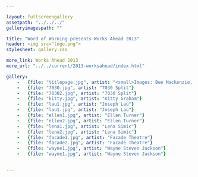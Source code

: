 ```yaml
---

layout: fullscreengallery
assetpath: "../../../"
galleryimagespath: ""

title: "Word of Warning presents Works Ahead 2013"
header: <img src="logo.png">
stylesheet: gallery.css

more_link: Works Ahead 2013
more_url: "../../current/2013-worksahead/index.html"

gallery:
    -   {file: "titlepage.jpg", artist: "<small>Images: Bee Mackenzie, Javier Camanas Saez, Tamsin Drury, Andrew Crofts</small>"}
    -   {file: "7030.jpg", artist: "7030 Split"}
    -   {file: "70302.jpg", artist: "7030 Split"}
    -   {file: "kitty.jpg", artist: "Kitty Graham"}
    -   {file: "lau1.jpg", artist: "Joseph Lau"}
    -   {file: "lau1.jpg", artist: "Joseph Lau"}
    -   {file: "ellen1.jpg", artist: "Ellen Turner"}
    -   {file: "ellen2.jpg", artist: "Ellen Turner"}
    -   {file: "lena1.jpg", artist: "Lena Simic"}
    -   {file: "lena2.jpg", artist: "Lena Simic"}
    -   {file: "facade1.jpg", artist: "Facade Theatre"}
    -   {file: "facade2.jpg", artist: "Facade Theatre"}
    -   {file: "wayne1.jpg", artist: "Wayne Steven Jackson"}
    -   {file: "wayne1.jpg", artist: "Wayne Steven Jackson"}
    
    
---
```

